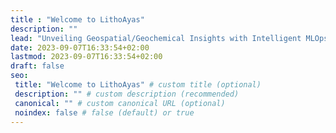 ```yaml
---
title : "Welcome to LithoAyas"
description: ""
lead: "Unveiling Geospatial/Geochemical Insights with Intelligent MLOps"
date: 2023-09-07T16:33:54+02:00
lastmod: 2023-09-07T16:33:54+02:00
draft: false
seo:
 title: "Welcome to LithoAyas" # custom title (optional)
 description: "" # custom description (recommended)
 canonical: "" # custom canonical URL (optional)
 noindex: false # false (default) or true
---
```

